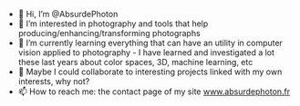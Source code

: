 - 👋 Hi, I’m @AbsurdePhoton
- 👀 I’m interested in photography and tools that help producing/enhancing/transforming photographs
- 🌱 I’m currently learning everything that can have an utility in computer vision applied to photography - I have learned and investigated a lot these last years about color spaces, 3D, machine learning, etc
- 💞️ Maybe I could collaborate to interesting projects linked with my own interests, why not?
- 📫 How to reach me: the contact page of my site www.absurdephoton.fr

<!---
AbsurdePhoton/AbsurdePhoton is a ✨ special ✨ repository because its `README.md` (this file) appears on your GitHub profile.
You can click the Preview link to take a look at your changes.
--->
